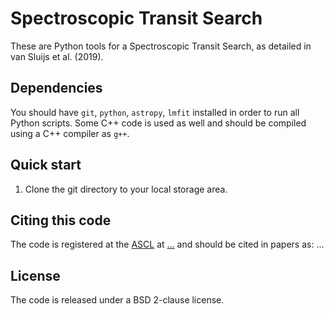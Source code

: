 # Spectroscopic Transit Search

These are Python tools for a Spectroscopic Transit Search, as detailed in van Sluijs et al. (2019).

## Dependencies
You should have `git`, `python`, `astropy`, `lmfit` installed in order to run all Python scripts. Some C++ code is used as well and should be compiled using a C++ compiler as `g++`.

## Quick start
1. Clone the git directory to your local storage area.


## Citing this code

The code is registered at the [ASCL](http://ascl.net/) at
[...](...) and should be cited in papers
as: ...

## License

The code is released under a BSD 2-clause license.
